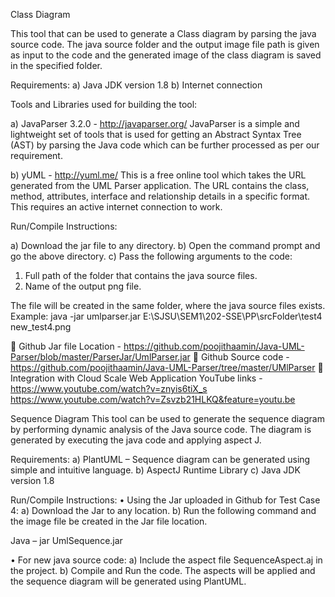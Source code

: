 Class Diagram

This tool that can be used to generate a Class diagram by parsing the java source code. The java source folder and the output image file path is given as input to the code and the generated image of the class diagram is saved in the specified folder.

Requirements:
a)	Java JDK version 1.8
b)	Internet connection

Tools and Libraries used for building the tool:

a)	JavaParser 3.2.0 - http://javaparser.org/
JavaParser is a simple and lightweight set of tools that is used for getting an Abstract Syntax Tree (AST) by parsing the Java code which can be further processed as per our requirement.

b)	yUML - http://yuml.me/
This is a free online tool which takes the URL generated from the UML Parser application.
The URL contains the class, method, attributes, interface and relationship details in a specific format. This requires an active internet connection to work.

Run/Compile Instructions:

a)	Download the jar file to any directory.
b)	Open the command prompt and go the above directory.
c)	Pass the following arguments to the code:
1.	Full path of the folder that contains the java source files. 
2.	Name of the output png file.

The file will be created in the same folder, where the java source files exists.
Example:
	 java -jar umlparser.jar E:\SJSU\SEM1\202-SSE\PP\srcFolder\test4 new_test4.png

	Github Jar file Location - https://github.com/poojithaamin/Java-UML-Parser/blob/master/ParserJar/UmlParser.jar
	Github Source code  - https://github.com/poojithaamin/Java-UML-Parser/tree/master/UMlParser
	Integration with Cloud Scale Web Application YouTube links - https://www.youtube.com/watch?v=znyis6tiX_s
https://www.youtube.com/watch?v=Zsvzb21HLKQ&feature=youtu.be

Sequence Diagram
This tool can be used to generate the sequence diagram by performing dynamic analysis of the Java source code. The diagram is generated by executing the java code and applying aspect J. 

Requirements:
a)	PlantUML – Sequence diagram can be generated using simple and intuitive language.
b)	AspectJ Runtime Library
c)	Java JDK version 1.8

Run/Compile Instructions:
•	Using the Jar uploaded in Github for Test Case 4:
a)	Download the Jar to any location.
b)	Run the following command and the image file be created in the Jar file location.

Java – jar UmlSequence.jar

•	For new java source code:
a)	Include the aspect file SequenceAspect.aj in the project.
b)	Compile and Run the code. The aspects will be applied and the sequence diagram will be generated using PlantUML.


